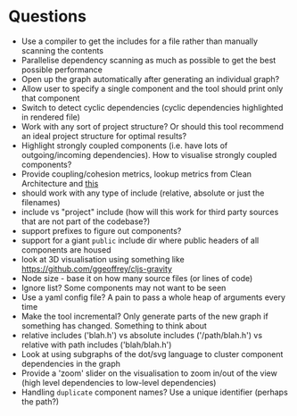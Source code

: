 # Questions

- Use a compiler to get the includes for a file rather than manually scanning the contents
- Parallelise dependency scanning as much as possible to get the best possible performance
- Open up the graph automatically after generating an individual graph?
- Allow user to specify a single component and the tool should print only that component
- Switch to detect cyclic dependencies (cyclic dependencies highlighted in rendered file)
- Work with any sort of project structure? Or should this tool recommend an ideal project structure for optimal results?
- Highlight strongly coupled components (i.e. have lots of outgoing/incoming dependencies). How to visualise strongly coupled components?
- Provide coupling/cohesion metrics, lookup metrics from Clean Architecture and [this](https://softwareengineering.stackexchange.com/questions/151004/are-there-metrics-for-cohesion-and-coupling)
- should work with any type of include (relative, absolute or just the filenames)
- <system> include vs "project" include (how will this work for third party sources that are not part of the codebase?)
- support prefixes to figure out components?
- support for a giant `public` include dir where public headers of all components are housed
- look at 3D visualisation using something like https://github.com/ggeoffrey/cljs-gravity
- Node size - base it on how many source files (or lines of code)
- Ignore list? Some components may not want to be seen
- Use a yaml config file? A pain to pass a whole heap of arguments every time
- Make the tool incremental? Only generate parts of the new graph if something has changed. Something to think about
- relative includes ('blah.h') vs absolute includes ('/path/blah.h') vs relative with path includes ('blah/blah.h')
- Look at using subgraphs of the dot/svg language to cluster component dependencies in the graph
- Provide a 'zoom' slider on the visualisation to zoom in/out of the view (high level dependencies to low-level dependencies)
- Handling `duplicate` component names? Use a unique identifier (perhaps the path?)